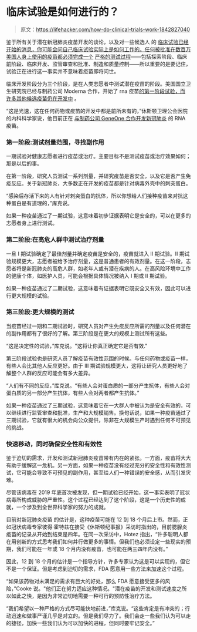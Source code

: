 # 临床试验是如何进行的？

> 原文：<https://lifehacker.com/how-do-clinical-trials-work-1842827040>

鉴于所有关于潜在新冠肺炎疫苗开发的谈论，以及对一些候选人 的 [临床试验已经开始的消息，你可能会问自己临床试验实际上是如何工作的。任何被批准在数百万美国人身上使用的疫苗都必须完成一个](https://www.the-scientist.com/news-opinion/covid-19-vaccine-frontrunners-67382) [严格的测试过程](https://www.cdc.gov/vaccines/basics/test-approve.html)——包括探索阶段、临床前阶段、临床开发、监管审查和批准、制造和质量控制——所以重要的是要记住，试验正在进行这一事实并不意味着疫苗即将问世。



临床开发阶段分为三个阶段，是在人类志愿者中测试潜在疫苗的阶段。美国国立卫生研究院已经与制药公司 Moderna 合作，开始了 rna 疫苗[的第一阶段试验，而](https://www.nih.gov/news-events/news-releases/nih-clinical-trial-investigational-vaccine-covid-19-begins) [许多其他候选疫苗仍在开发中](https://www.nature.com/articles/d41573-020-00073-5) 。

“这是光速，这在任何药物或疫苗的开发中都是前所未有的，”休斯顿卫理公会医院的内科科学家说，他目前正在 [与制药公司 GeneOne 合作开发新冠肺炎](https://www.houstonchronicle.com/neighborhood/woodlands/health/article/Behind-the-scenes-Houston-doctor-preps-for-new-15192520.php?fbclid=IwAR261zwrAWs6OklUls7yrunTbUnMfRc9-5PPqeP5ASYzFcotLWToQsFVJGo#?utm_campaign=CMS%20Sharing%20Tools%20(Premium)&utm_source=facebook.com&utm_medium=referral) 的 RNA 疫苗。

### 第一阶段:测试剂量范围，寻找副作用

一期试验对健康志愿者进行疫苗或治疗。主要目标不是测试疫苗或治疗效果如何；那是以后的事。

在第一阶段，研究人员测试一系列剂量，并研究疫苗是否安全，以及它是否产生免疫反应。关于新冠肺炎，大多数正在开发的疫苗都是针对病毒外壳中的刺突蛋白。

“感染后存活下来的人有针对刺突蛋白的抗体，所以你想给人们接种疫苗来对抗这种蛋白是有道理的，”库克说。

如果一种疫苗通过了一期试验，这意味着初步证据表明它是安全的，可以在更多的志愿者身上进行测试。

### 第二阶段:在高危人群中测试治疗剂量

一旦 I 期试验确定了最佳剂量并确定疫苗是安全的，疫苗就进入 II 期试验。II 期试验规模更大，志愿者被给予治疗剂量，这是普通患者的有效剂量。在这一阶段，志愿者将是新冠肺炎的高危人群，如老年人或有潜在疾病的人。在高风险环境中工作的健康个体，如医护人员，可能会根据具体情况被纳入 I 期或 II 期试验。

如果一种疫苗通过了二期试验，这意味着有证据表明它既安全又有效，因此可以进行更大规模的试验。

### 第三阶段:更大规模的测试

当疫苗经过一期和二期试验时，研究人员对产生免疫反应所需的剂量以及任何潜在的副作用都有了很好的了解。第三阶段是在更大的规模上测试所有这些。

“这是决定性的试验，”库克说。"这将让你真正确定它是否有效."

第三阶段试验也是研究人员了解疫苗有效性范围的时候。与任何药物或疫苗一样，有些人会比其他人反应更好。由于 III 期试验规模更大，这将让研究人员更好地了解整个人群的反应可能会有多大差异。

“人们有不同的反应，”库克说。“有些人会对蛋白质的一部分产生抗体，有些人会对蛋白质的另一部分产生抗体，有些人会对两者都产生抗体。”

如果一种疫苗通过了三期试验，这意味着它在一大群人中被认为是安全有效的，可以继续进行监管审查和批准，生产和大规模销售。换句话说，如果一种疫苗通过了三期试验，它就有很大的机会向公众提供，除非在大规模生产时遇到任何不可预见的挑战。

### 快速移动，同时确保安全性和有效性

鉴于迫切的需求，开发和测试新冠肺炎疫苗带有内在的紧张。一方面，疫苗将大大有助于缓解这一危机。另一方面，如果一种疫苗没有经过充分的安全性和有效性测试，它可能会导致不可预见的副作用，甚至给人们一种错误的安全感，从而引发灾难。

尽管该病毒在 2019 年底首次被发现，但一期试验已经开始，这一事实表明了冠状病毒所构成威胁的严重性。这个过程已经达到了这个阶段，这是一个历史性的成就，一个涉及到全世界科学家的努力的成就。

目前对新冠肺炎疫苗 的估计是，这种疫苗可能在 12 到 18 个月后上市。然而，正如冠状病毒专家彼得·霍特兹在接受《休斯顿纪事报》采访时指出的，目前腮腺炎疫苗的记录从开始到结束是四年。在同一次采访中，Hotez 指出，“许多聪明人都在用创新的方式思考我们如何并行做更多的事情。但我们也必须设定一些现实的预期，我们可能在一年或 18 个月内没有疫苗，也可能在两三四年内没有。”

因此，12 到 18 个月的估计是一个指导方针，许多专家认为这是可以实现的，但它不是一个保证。但是考虑到迫切的需求，FDA 愿意用一些方法来加速这个过程。

“如果该药物对未满足的需求有巨大的好处，那么 FDA 愿意接受更多的风险，”Cooke 说。"他们正在努力适应这种情况。"潜在疫苗的开发和测试速度之所以如此之快，是因为非常迫切地需要一种可行的预防性治疗方法。

“我们希望以一种严格的方式尽可能快地前进，”库克说。“这些肯定是有冲突的；行动迅速和做事严谨几乎是对立的。但是我们尽力了。我们会走一些我们认为可以走的捷径，加快一些我们认为可以加快的进程，但同时要牢记安全。”